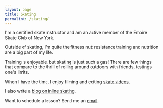 ```yaml
---
layout: page
title: Skating
permalink: /skating/
---
```


I'm a certified skate instructor and am an active member of the Empire Skate Club of New York.

Outside of skating, I'm quite the fitness nut: resistance training and nutrition are a big part of my life. 

Training is enjoyable, but skating is just such a gas! There are few things that compare to the thrill of rolling around outdoors with friends, testings one's limits.

When I have the time, I enjoy filming and editing [skate videos](https://www.youtube.com/watch?v=LC3faUkMJXo&list=PLGxmb2F67Kd7Nw_EQm1cNWdQhYOs0rmz6). 

I also write a [blog on inline skating](http://www.thecityskater.com/). 

Want to schedule a lesson? Send me an [email](mailto:lessons@thecityskater.com).
